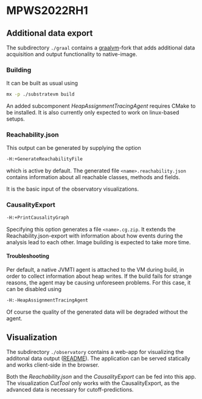 # MPWS2022RH1

## Additional data export

The subdirectory `./graal` contains a [graalvm](https://github.com/oracle/graal)-fork that adds additional data acquisition and output functionality to native-image.

### Building

It can be built as usual using
```bash
mx -p ./substratevm build
```
An added subcomponent _HeapAssignmentTracingAgent_ requires CMake to be installed. It is also currently only expected to work on linux-based setups.

### Reachability.json

This output can be generated by supplying the option
```bash
-H:+GenerateReachabilityFile
```
which is active by default. The generated file `<name>.reachability.json` contains information about all reachable classes, methods and fields.

It is the basic input of the observatory visualizations.

### CausalityExport

```bash
-H:+PrintCausalityGraph
```
Specifying this option generates a file `<name>.cg.zip`. It extends the Reachability.json-export with information about how events during the analysis lead to each other.
Image building is expected to take more time.

#### Troubleshooting

Per default, a native JVMTI agent is attached to the VM during build, in order to collect information about heap writes.
If the build fails for strange reasons, the agent may be causing unforeseen problems. For this case, it can be disabled using
```bash
-H:-HeapAssignmentTracingAgent
```
Of course the quality of the generated data will be degraded without the agent.

## Visualization

The subdirectory `./observatory` contains a web-app for visualizing the additonal data output ([README](./observatory/README.md)).
The application can be served statically and works client-side in the browser.

Both the *Reachability.json* and the *CausalityExport* can be fed into this app.
The visualization _CutTool_ only works with the CausalityExport, as the advanced data is necessary for cutoff-predictions.
